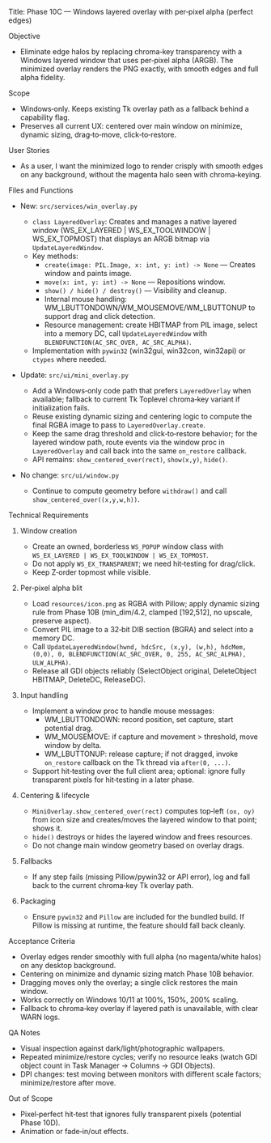 Title: Phase 10C — Windows layered overlay with per‑pixel alpha (perfect edges)

Objective
- Eliminate edge halos by replacing chroma‑key transparency with a Windows layered window that uses per‑pixel alpha (ARGB). The minimized overlay renders the PNG exactly, with smooth edges and full alpha fidelity.

Scope
- Windows‑only. Keeps existing Tk overlay path as a fallback behind a capability flag.
- Preserves all current UX: centered over main window on minimize, dynamic sizing, drag‑to‑move, click‑to‑restore.

User Stories
- As a user, I want the minimized logo to render crisply with smooth edges on any background, without the magenta halo seen with chroma‑keying.

Files and Functions
- New: `src/services/win_overlay.py`
  - `class LayeredOverlay`: Creates and manages a native layered window (WS_EX_LAYERED | WS_EX_TOOLWINDOW | WS_EX_TOPMOST) that displays an ARGB bitmap via `UpdateLayeredWindow`.
  - Key methods:
    - `create(image: PIL.Image, x: int, y: int) -> None` — Creates window and paints image.
    - `move(x: int, y: int) -> None` — Repositions window.
    - `show() / hide() / destroy()` — Visibility and cleanup.
    - Internal mouse handling: WM_LBUTTONDOWN/WM_MOUSEMOVE/WM_LBUTTONUP to support drag and click detection.
    - Resource management: create HBITMAP from PIL image, select into a memory DC, call `UpdateLayeredWindow` with `BLENDFUNCTION(AC_SRC_OVER, AC_SRC_ALPHA)`.
  - Implementation with `pywin32` (win32gui, win32con, win32api) or `ctypes` where needed.

- Update: `src/ui/mini_overlay.py`
  - Add a Windows‑only code path that prefers `LayeredOverlay` when available; fallback to current Tk Toplevel chroma‑key variant if initialization fails.
  - Reuse existing dynamic sizing and centering logic to compute the final RGBA image to pass to `LayeredOverlay.create`.
  - Keep the same drag threshold and click‑to‑restore behavior; for the layered window path, route events via the window proc in `LayeredOverlay` and call back into the same `on_restore` callback.
  - API remains: `show_centered_over(rect)`, `show(x,y)`, `hide()`.

- No change: `src/ui/window.py`
  - Continue to compute geometry before `withdraw()` and call `show_centered_over((x,y,w,h))`.

Technical Requirements
1) Window creation
   - Create an owned, borderless `WS_POPUP` window class with `WS_EX_LAYERED | WS_EX_TOOLWINDOW | WS_EX_TOPMOST`.
   - Do not apply `WS_EX_TRANSPARENT`; we need hit‑testing for drag/click.
   - Keep Z‑order topmost while visible.

2) Per‑pixel alpha blit
   - Load `resources/icon.png` as RGBA with Pillow; apply dynamic sizing rule from Phase 10B (min_dim/4.2, clamped [192,512], no upscale, preserve aspect).
   - Convert PIL image to a 32‑bit DIB section (BGRA) and select into a memory DC.
   - Call `UpdateLayeredWindow(hwnd, hdcSrc, (x,y), (w,h), hdcMem, (0,0), 0, BLENDFUNCTION(AC_SRC_OVER, 0, 255, AC_SRC_ALPHA), ULW_ALPHA)`.
   - Release all GDI objects reliably (SelectObject original, DeleteObject HBITMAP, DeleteDC, ReleaseDC).

3) Input handling
   - Implement a window proc to handle mouse messages:
     - WM_LBUTTONDOWN: record position, set capture, start potential drag.
     - WM_MOUSEMOVE: if capture and movement > threshold, move window by delta.
     - WM_LBUTTONUP: release capture; if not dragged, invoke `on_restore` callback on the Tk thread via `after(0, ...)`.
   - Support hit‑testing over the full client area; optional: ignore fully transparent pixels for hit‑testing in a later phase.

4) Centering & lifecycle
   - `MiniOverlay.show_centered_over(rect)` computes top‑left `(ox, oy)` from icon size and creates/moves the layered window to that point; shows it.
   - `hide()` destroys or hides the layered window and frees resources.
   - Do not change main window geometry based on overlay drags.

5) Fallbacks
   - If any step fails (missing Pillow/pywin32 or API error), log and fall back to the current chroma‑key Tk overlay path.

6) Packaging
   - Ensure `pywin32` and `Pillow` are included for the bundled build. If Pillow is missing at runtime, the feature should fall back cleanly.

Acceptance Criteria
- Overlay edges render smoothly with full alpha (no magenta/white halos) on any desktop background.
- Centering on minimize and dynamic sizing match Phase 10B behavior.
- Dragging moves only the overlay; a single click restores the main window.
- Works correctly on Windows 10/11 at 100%, 150%, 200% scaling.
- Fallback to chroma‑key overlay if layered path is unavailable, with clear WARN logs.

QA Notes
- Visual inspection against dark/light/photographic wallpapers.
- Repeated minimize/restore cycles; verify no resource leaks (watch GDI object count in Task Manager → Columns → GDI Objects).
- DPI changes: test moving between monitors with different scale factors; minimize/restore after move.

Out of Scope
- Pixel‑perfect hit‑test that ignores fully transparent pixels (potential Phase 10D).
- Animation or fade‑in/out effects.

